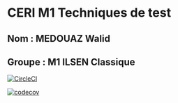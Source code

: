 
# CERI M1 Techniques de test

## Nom : MEDOUAZ Walid

## Groupe : M1 ILSEN Classique

[![CircleCI](https://dl.circleci.com/status-badge/img/circleci/2JfwHbzKnU9fPryeztzuXd/RsjzYroRUjS2JhyNUFtTGh/tree/master.svg?style=svg)](https://dl.circleci.com/status-badge/redirect/circleci/2JfwHbzKnU9fPryeztzuXd/RsjzYroRUjS2JhyNUFtTGh/tree/master)

[![codecov](https://codecov.io/gh/WalidMedouaz/ceri-m1-techniques-de-test/graph/badge.svg?token=NBBDMNA840)](https://codecov.io/gh/WalidMedouaz/ceri-m1-techniques-de-test)